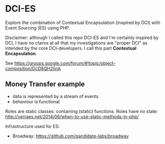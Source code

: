DCI-ES
======
Explore the combination of Contextual Encapsulation (inspired by DCI) with Event Sourcing (ES) using PHP.

Disclaimer: although I called this repo DCI-ES and I'm certainly inspired by DCI, I have no claims at all that my investigations
are "proper DCI" as intended by the core DCI-developers. I call this part **Contextual Encapsulation**.

See https://groups.google.com/forum/#!topic/object-composition/DcD8QH2linA

Money Transfer example
----
* data is represented by a stream of events
* behaviour is functional

Roles are static classes: containing (static) functions. Roles have no state: http://verraes.net/2014/06/when-to-use-static-methods-in-php/

Infrastructure used for ES:
* Broadway: https://github.com/qandidate-labs/broadway 